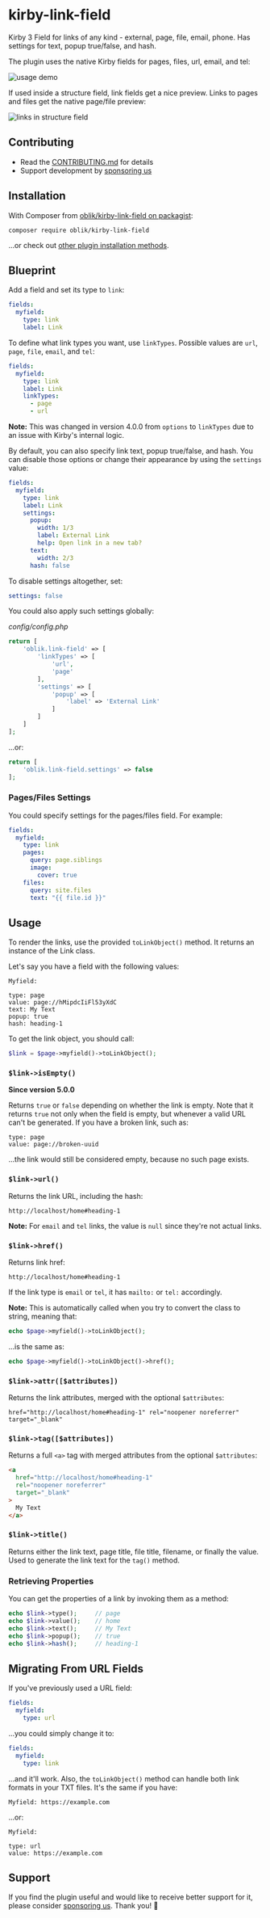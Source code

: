 # kirby-link-field

Kirby 3 Field for links of any kind - external, page, file, email, phone. Has settings for text, popup true/false, and hash.

The plugin uses the native Kirby fields for pages, files, url, email, and tel:

![usage demo](usage.gif)

If used inside a structure field, link fields get a nice preview. Links to pages and files get the native page/file preview:

![links in structure field](structure.gif)

## Contributing

- Read the [CONTRIBUTING.md](https://github.com/OblikStudio/kirby-link-field/blob/master/docs/CONTRIBUTING.md) for details
- Support development by [sponsoring us](https://github.com/sponsors/OblikStudio)

## Installation

With Composer from [oblik/kirby-link-field on packagist](https://packagist.org/packages/oblik/kirby-link-field):

```
composer require oblik/kirby-link-field
```

...or check out [other plugin installation methods](https://getkirby.com/docs/guide/plugins/plugin-setup-basic#the-three-plugin-installation-methods).

## Blueprint

Add a field and set its type to `link`:

```yaml
fields:
  myfield:
    type: link
    label: Link
```

To define what link types you want, use `linkTypes`. Possible values are `url`, `page`, `file`, `email`, and `tel`:

```yaml
fields:
  myfield:
    type: link
    label: Link
    linkTypes:
      - page
      - url
```

**Note:** This was changed in version 4.0.0 from `options` to `linkTypes` due to an issue with Kirby's internal logic.

By default, you can also specify link text, popup true/false, and hash. You can disable those options or change their appearance by using the `settings` value:

```yaml
fields:
  myfield:
    type: link
    label: Link
    settings:
      popup:
        width: 1/3
        label: External Link
        help: Open link in a new tab?
      text:
        width: 2/3
      hash: false
```

To disable settings altogether, set:

```yaml
settings: false
```

You could also apply such settings globally:

_config/config.php_

```php
return [
    'oblik.link-field' => [
        'linkTypes' => [
            'url',
            'page'
        ],
        'settings' => [
            'popup' => [
                'label' => 'External Link'
            ]
        ]
    ]
];
```

...or:

```php
return [
    'oblik.link-field.settings' => false
];
```

### Pages/Files Settings

You could specify settings for the pages/files field. For example:

```yml
fields:
  myfield:
    type: link
    pages:
      query: page.siblings
      image:
        cover: true
    files:
      query: site.files
      text: "{{ file.id }}"
```

## Usage

To render the links, use the provided `toLinkObject()` method. It returns an instance of the Link class.

Let's say you have a field with the following values:

```
Myfield:

type: page
value: page://hMipdcIiFl53yXdC
text: My Text
popup: true
hash: heading-1
```

To get the link object, you should call:

```php
$link = $page->myfield()->toLinkObject();
```

### `$link->isEmpty()`

**Since version 5.0.0**

Returns `true` or `false` depending on whether the link is empty. Note that it returns `true` not only when the field is empty, but whenever a valid URL can't be generated. If you have a broken link, such as:

```
type: page
value: page://broken-uuid
```

…the link would still be considered empty, because no such page exists.

### `$link->url()`

Returns the link URL, including the hash:

```
http://localhost/home#heading-1
```

**Note:** For `email` and `tel` links, the value is `null` since they're not actual links.

### `$link->href()`

Returns link href:

```
http://localhost/home#heading-1
```

If the link type is `email` or `tel`, it has `mailto:` or `tel:` accordingly.

**Note:** This is automatically called when you try to convert the class to string, meaning that:

```php
echo $page->myfield()->toLinkObject();
```

...is the same as:

```php
echo $page->myfield()->toLinkObject()->href();
```

### `$link->attr([$attributes])`

Returns the link attributes, merged with the optional `$attributes`:

```
href="http://localhost/home#heading-1" rel="noopener noreferrer" target="_blank"
```

### `$link->tag([$attributes])`

Returns a full `<a>` tag with merged attributes from the optional `$attributes`:

```html
<a
  href="http://localhost/home#heading-1"
  rel="noopener noreferrer"
  target="_blank"
>
  My Text
</a>
```

### `$link->title()`

Returns either the link text, page title, file title, filename, or finally the value. Used to generate the link text for the `tag()` method.

### Retrieving Properties

You can get the properties of a link by invoking them as a method:

```php
echo $link->type();     // page
echo $link->value();    // home
echo $link->text();     // My Text
echo $link->popup();    // true
echo $link->hash();     // heading-1
```

## Migrating From URL Fields

If you've previously used a URL field:

```yml
fields:
  myfield:
    type: url
```

...you could simply change it to:

```yml
fields:
  myfield:
    type: link
```

...and it'll work. Also, the `toLinkObject()` method can handle both link formats in your TXT files. It's the same if you have:

```
Myfield: https://example.com
```

...or:

```
Myfield:

type: url
value: https://example.com
```

## Support

If you find the plugin useful and would like to receive better support for it, please consider [sponsoring us](https://github.com/sponsors/OblikStudio). Thank you! 🙏
